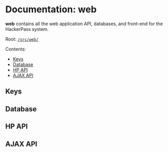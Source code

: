 # Documentation: web

**web** contains all the web application API, databases, and front-end for the HackerPass system.

Root: [`/src/web/`](https://github.com/shawnduong/HackerPass/blob/doc/src/web/)

Contents:
- [Keys](#keys)
- [Database](#database)
- [HP API](#hp-api)
- [AJAX API](#ajax-api)

## Keys

## Database

## HP API

## AJAX API
